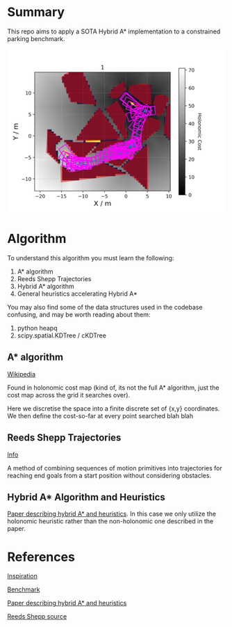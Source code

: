# Summary

This repo aims to apply a SOTA Hybrid A* implementation to a constrained parking benchmark.

![](output/Case20.png)

# Algorithm

To understand this algorithm you must learn the following:

1. A* algorithm
2. Reeds Shepp Trajectories
3. Hybrid A* algorithm
4. General heuristics accelerating Hybrid A*

You may also find some of the data structures used in the codebase confusing, and may be worth reading about them:

1. python heapq
2. scipy.spatial.KDTree / cKDTree

## A* algorithm

[Wikipedia](https://en.wikipedia.org/wiki/A*_search_algorithm)

Found in holonomic cost map (kind of, its not the full A* algorithm, just the cost map across the grid it searches over). 

Here we discretise the space into a finite discrete set of {x,y} coordinates. We then define the cost-so-far at every point searched blah blah

## Reeds Shepp Trajectories

[Info](https://lavalle.pl/planning/node822.html)

A method of combining sequences of motion primitives into trajectories for reaching end goals from a start position without considering obstacles.

## Hybrid A* Algorithm and Heuristics

[Paper describing hybrid A* and heuristics](https://journals.sagepub.com/doi/epdf/10.1177/0278364909359210). In this case we only utilize the holonomic heuristic rather than the non-holonomic one described in the paper.

# References

[Inspiration](https://github.com/XiaojingGeorgeZhang/H-OBCA)

[Benchmark](https://tpcap.github.io/)

[Paper describing hybrid A* and heuristics](https://journals.sagepub.com/doi/epdf/10.1177/0278364909359210)

[Reeds Shepp source](https://github.com/zhm-real/CurvesGenerator/blob/master/reeds_shepp.py)